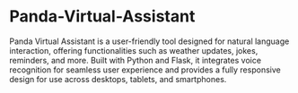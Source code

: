 # Panda-Virtual-Assistant
Panda Virtual Assistant is a user-friendly tool designed for natural language interaction, offering functionalities such as weather updates, jokes, reminders, and more. Built with Python and Flask, it integrates voice recognition for seamless user experience and provides a fully responsive design for use across desktops, tablets, and smartphones.
